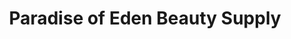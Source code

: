 ---
title: "Paradise of Eden Beauty Supply"
url: /brooklyn/paradise-of-eden-beauty-supply/
shop: Kosmetik
---